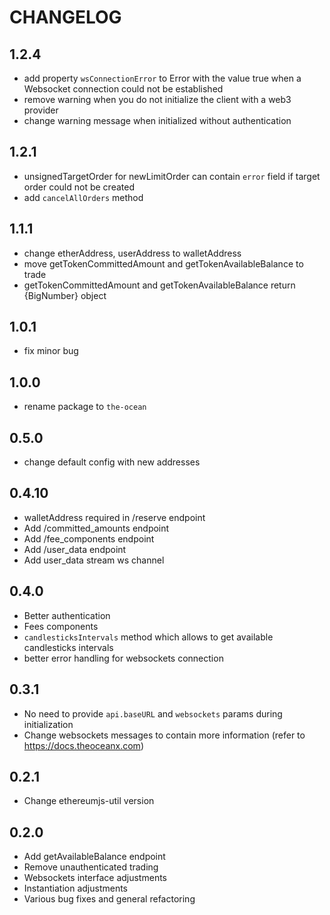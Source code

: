 CHANGELOG
=============

1.2.4
-----

* add property `wsConnectionError` to Error with the value true when a Websocket connection could not be established
* remove warning when you do not initialize the client with a web3 provider
* change warning message when initialized without authentication

1.2.1
-----

* unsignedTargetOrder for newLimitOrder can contain `error` field if target order could not be created
* add `cancelAllOrders` method

1.1.1
-----

* change etherAddress, userAddress to walletAddress
* move getTokenCommittedAmount and getTokenAvailableBalance to trade
* getTokenCommittedAmount and getTokenAvailableBalance return {BigNumber} object

1.0.1
-----

* fix minor bug

1.0.0
-----

* rename package to `the-ocean`

0.5.0
-----

* change default config with new addresses

0.4.10
------

* walletAddress required in /reserve endpoint
* Add /committed_amounts endpoint
* Add /fee_components endpoint
* Add /user_data endpoint
* Add user_data stream ws channel

0.4.0
------

* Better authentication
* Fees components
* `candlesticksIntervals` method which allows to get available candlesticks intervals
* better error handling for websockets connection

0.3.1
------

* No need to provide `api.baseURL` and `websockets` params during initialization
* Change websockets messages to contain more information (refer to https://docs.theoceanx.com)

0.2.1
------

* Change ethereumjs-util version

0.2.0
------

* Add getAvailableBalance endpoint
* Remove unauthenticated trading
* Websockets interface adjustments
* Instantiation adjustments
* Various bug fixes and general refactoring
